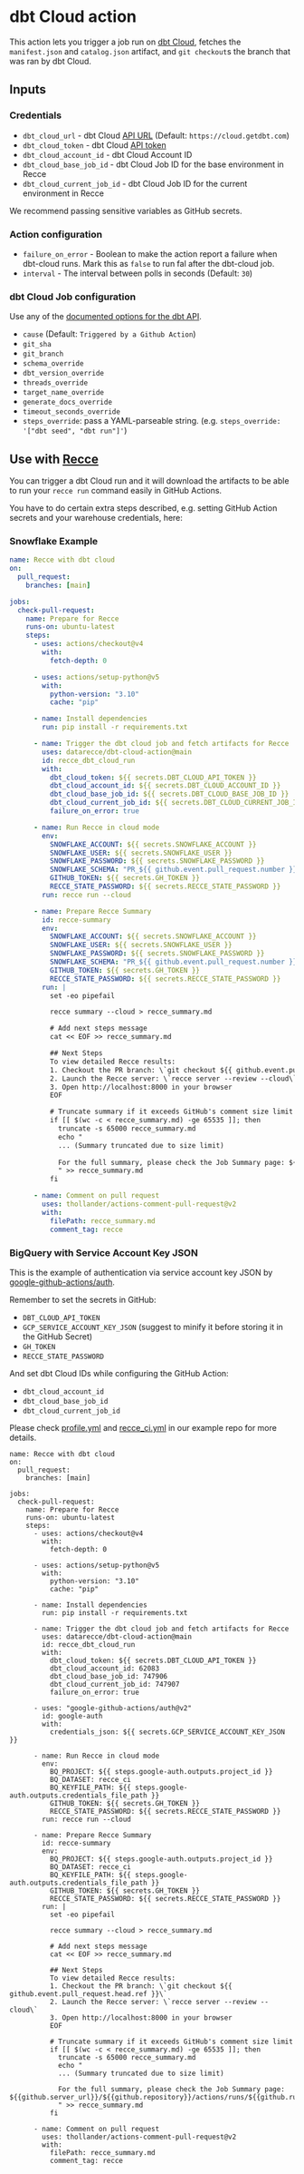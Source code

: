 # dbt Cloud action

This action lets you trigger a job run on [dbt Cloud](https://cloud.getdbt.com), fetches the `manifest.json` and `catalog.json` artifact, and `git checkout`s the branch that was ran by dbt Cloud.

## Inputs

### Credentials

- `dbt_cloud_url` - dbt Cloud [API URL](https://docs.getdbt.com/dbt-cloud/api-v2#/) (Default: `https://cloud.getdbt.com`)
- `dbt_cloud_token` - dbt Cloud [API token](https://docs.getdbt.com/docs/dbt-cloud/dbt-cloud-api/service-tokens)
- `dbt_cloud_account_id` - dbt Cloud Account ID
- `dbt_cloud_base_job_id` - dbt Cloud Job ID for the base environment in Recce
- `dbt_cloud_current_job_id` - dbt Cloud Job ID for the current environment in
Recce

We recommend passing sensitive variables as GitHub secrets.

### Action configuration

- `failure_on_error` - Boolean to make the action report a failure when dbt-cloud runs. Mark this as `false` to run fal after the dbt-cloud job.
- `interval` - The interval between polls in seconds (Default: `30`)

### dbt Cloud Job configuration

Use any of the [documented options for the dbt API](https://docs.getdbt.com/dbt-cloud/api-v2#tag/Jobs/operation/triggerRun).

- `cause` (Default: `Triggered by a Github Action`)
- `git_sha`
- `git_branch`
- `schema_override`
- `dbt_version_override`
- `threads_override`
- `target_name_override`
- `generate_docs_override`
- `timeout_seconds_override`
- `steps_override`: pass a YAML-parseable string. (e.g. `steps_override: '["dbt seed", "dbt run"]'`)

## Use with [Recce](https://github.com/DataRecce/recce)

You can trigger a dbt Cloud run and it will download the artifacts to be able to run your `recce run` command easily in GitHub Actions.

You have to do certain extra steps described, e.g. setting GitHub Action secrets and your warehouse credentials, here:


### Snowflake Example
```yaml
name: Recce with dbt cloud
on:
  pull_request:
    branches: [main]

jobs:
  check-pull-request:
    name: Prepare for Recce
    runs-on: ubuntu-latest
    steps:
      - uses: actions/checkout@v4
        with:
          fetch-depth: 0

      - uses: actions/setup-python@v5
        with:
          python-version: "3.10"
          cache: "pip"

      - name: Install dependencies
        run: pip install -r requirements.txt

      - name: Trigger the dbt cloud job and fetch artifacts for Recce
        uses: datarecce/dbt-cloud-action@main
        id: recce_dbt_cloud_run
        with:
          dbt_cloud_token: ${{ secrets.DBT_CLOUD_API_TOKEN }}
          dbt_cloud_account_id: ${{ secrets.DBT_CLOUD_ACCOUNT_ID }}
          dbt_cloud_base_job_id: ${{ secrets.DBT_CLOUD_BASE_JOB_ID }}
          dbt_cloud_current_job_id: ${{ secrets.DBT_CLOUD_CURRENT_JOB_ID }}
          failure_on_error: true

      - name: Run Recce in cloud mode
        env:
          SNOWFLAKE_ACCOUNT: ${{ secrets.SNOWFLAKE_ACCOUNT }}
          SNOWFLAKE_USER: ${{ secrets.SNOWFLAKE_USER }}
          SNOWFLAKE_PASSWORD: ${{ secrets.SNOWFLAKE_PASSWORD }}
          SNOWFLAKE_SCHEMA: "PR_${{ github.event.pull_request.number }}"
          GITHUB_TOKEN: ${{ secrets.GH_TOKEN }}
          RECCE_STATE_PASSWORD: ${{ secrets.RECCE_STATE_PASSWORD }}
        run: recce run --cloud

      - name: Prepare Recce Summary
        id: recce-summary
        env:
          SNOWFLAKE_ACCOUNT: ${{ secrets.SNOWFLAKE_ACCOUNT }}
          SNOWFLAKE_USER: ${{ secrets.SNOWFLAKE_USER }}
          SNOWFLAKE_PASSWORD: ${{ secrets.SNOWFLAKE_PASSWORD }}
          SNOWFLAKE_SCHEMA: "PR_${{ github.event.pull_request.number }}"
          GITHUB_TOKEN: ${{ secrets.GH_TOKEN }}
          RECCE_STATE_PASSWORD: ${{ secrets.RECCE_STATE_PASSWORD }}
        run: |
          set -eo pipefail

          recce summary --cloud > recce_summary.md

          # Add next steps message
          cat << EOF >> recce_summary.md

          ## Next Steps
          To view detailed Recce results:
          1. Checkout the PR branch: \`git checkout ${{ github.event.pull_request.head.ref }}\`
          2. Launch the Recce server: \`recce server --review --cloud\`
          3. Open http://localhost:8000 in your browser
          EOF

          # Truncate summary if it exceeds GitHub's comment size limit
          if [[ $(wc -c < recce_summary.md) -ge 65535 ]]; then
            truncate -s 65000 recce_summary.md
            echo "
            ... (Summary truncated due to size limit)
            
            For the full summary, please check the Job Summary page: ${{github.server_url}}/${{github.repository}}/actions/runs/${{github.run_id}}
            " >> recce_summary.md
          fi

      - name: Comment on pull request
        uses: thollander/actions-comment-pull-request@v2
        with:
          filePath: recce_summary.md
          comment_tag: recce

```


### BigQuery with Service Account Key JSON
This is the example of authentication via service account key JSON by [google-github-actions/auth](https://github.com/google-github-actions/auth?tab=readme-ov-file#inputs-service-account-key-json).

Remember to set the secrets in GitHub:
- `DBT_CLOUD_API_TOKEN`
- `GCP_SERVICE_ACCOUNT_KEY_JSON` (suggest to minify it before storing it in the
GitHub Secret)
- `GH_TOKEN`
- `RECCE_STATE_PASSWORD`

And set dbt Cloud IDs while configuring the GitHub Action:
- `dbt_cloud_account_id`
- `dbt_cloud_base_job_id`
- `dbt_cloud_current_job_id`

Please check [profile.yml](https://github.com/DataRecce/jaffle-shop-bigquery/blob/main/profiles.yml) and [recce_ci.yml](https://github.com/DataRecce/jaffle-shop-bigquery/blob/main/.github/workflows/recce_ci.yml) in our example repo for more details.

```
name: Recce with dbt cloud
on:
  pull_request:
    branches: [main]

jobs:
  check-pull-request:
    name: Prepare for Recce
    runs-on: ubuntu-latest
    steps:
      - uses: actions/checkout@v4
        with:
          fetch-depth: 0

      - uses: actions/setup-python@v5
        with:
          python-version: "3.10"
          cache: "pip"

      - name: Install dependencies
        run: pip install -r requirements.txt

      - name: Trigger the dbt cloud job and fetch artifacts for Recce
        uses: datarecce/dbt-cloud-action@main
        id: recce_dbt_cloud_run
        with:
          dbt_cloud_token: ${{ secrets.DBT_CLOUD_API_TOKEN }}
          dbt_cloud_account_id: 62083
          dbt_cloud_base_job_id: 747906
          dbt_cloud_current_job_id: 747907
          failure_on_error: true

      - uses: "google-github-actions/auth@v2"
        id: google-auth
        with:
          credentials_json: ${{ secrets.GCP_SERVICE_ACCOUNT_KEY_JSON }}

      - name: Run Recce in cloud mode
        env:
          BQ_PROJECT: ${{ steps.google-auth.outputs.project_id }}
          BQ_DATASET: recce_ci
          BQ_KEYFILE_PATH: ${{ steps.google-auth.outputs.credentials_file_path }}
          GITHUB_TOKEN: ${{ secrets.GH_TOKEN }}
          RECCE_STATE_PASSWORD: ${{ secrets.RECCE_STATE_PASSWORD }}
        run: recce run --cloud

      - name: Prepare Recce Summary
        id: recce-summary
        env:
          BQ_PROJECT: ${{ steps.google-auth.outputs.project_id }}
          BQ_DATASET: recce_ci
          BQ_KEYFILE_PATH: ${{ steps.google-auth.outputs.credentials_file_path }}
          GITHUB_TOKEN: ${{ secrets.GH_TOKEN }}
          RECCE_STATE_PASSWORD: ${{ secrets.RECCE_STATE_PASSWORD }}
        run: |
          set -eo pipefail

          recce summary --cloud > recce_summary.md

          # Add next steps message
          cat << EOF >> recce_summary.md

          ## Next Steps
          To view detailed Recce results:
          1. Checkout the PR branch: \`git checkout ${{ github.event.pull_request.head.ref }}\`
          2. Launch the Recce server: \`recce server --review --cloud\`
          3. Open http://localhost:8000 in your browser
          EOF

          # Truncate summary if it exceeds GitHub's comment size limit
          if [[ $(wc -c < recce_summary.md) -ge 65535 ]]; then
            truncate -s 65000 recce_summary.md
            echo "
            ... (Summary truncated due to size limit)

            For the full summary, please check the Job Summary page: ${{github.server_url}}/${{github.repository}}/actions/runs/${{github.run_id}}
            " >> recce_summary.md
          fi

      - name: Comment on pull request
        uses: thollander/actions-comment-pull-request@v2
        with:
          filePath: recce_summary.md
          comment_tag: recce
```
